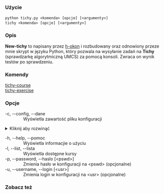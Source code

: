 ### Użycie  
```console
python tichy.py <komenda> [opcje] [<argumenty>]
tichy <komenda> [opcje] [<argumenty>]
```
### Opis  
**New-tichy** to napisany przez [h-okon](https://github.com/h-okon) i rozbudowany oraz odnowiony przeze mnie skrypt w języku Python, który pozwala na wysyłanie zadań na **Tichy** (sprawdzarkę algorytmiczną UMCS) za pomocą konsoli. Zwraca on wynik testów po sprawdzeniu.
### Komendy  
[tichy-course](documentation_course.md)  
[tichy-exercise](documentation_exercise.md)  
### Opcje  
-c, --config, --dane  
&nbsp;&nbsp;&nbsp;&nbsp;&nbsp;&nbsp;&nbsp;&nbsp;&nbsp;&nbsp;&nbsp;&nbsp;&nbsp;&nbsp;&nbsp;Wyświetla zawartość pliku konfiguracji
<details><summary>Kliknij aby rozwinąć</summary>  

![tichy_cofnig](../images/tichy_config.gif?raw=true)
</details>  

-h, --help, --pomoc  
&nbsp;&nbsp;&nbsp;&nbsp;&nbsp;&nbsp;&nbsp;&nbsp;&nbsp;&nbsp;&nbsp;&nbsp;&nbsp;&nbsp;&nbsp;Wyświetla informacjie o użyciu  
-l, --list, --lista  
&nbsp;&nbsp;&nbsp;&nbsp;&nbsp;&nbsp;&nbsp;&nbsp;&nbsp;&nbsp;&nbsp;&nbsp;&nbsp;&nbsp;&nbsp;Wyświetla dostępne kursy  
-p, --password, --haslo [&lt;pswd>]  
&nbsp;&nbsp;&nbsp;&nbsp;&nbsp;&nbsp;&nbsp;&nbsp;&nbsp;&nbsp;&nbsp;&nbsp;&nbsp;&nbsp;&nbsp;Zmienia hasło w konfiguracji na &lt;pswd> (opcjonalne)  
-u, --username, --login [&lt;usr>]  
&nbsp;&nbsp;&nbsp;&nbsp;&nbsp;&nbsp;&nbsp;&nbsp;&nbsp;&nbsp;&nbsp;&nbsp;&nbsp;&nbsp;&nbsp;Zmienia login w konfiguracji na &lt;usr> (opcjonalne)

### Zobacz też  